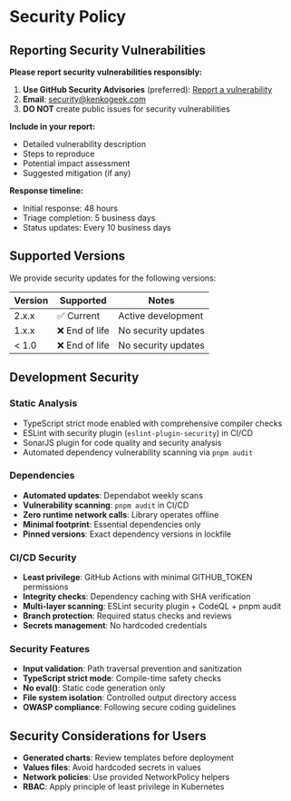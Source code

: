 # Security Policy

## Reporting Security Vulnerabilities

**Please report security vulnerabilities responsibly:**

1. **Use GitHub Security Advisories** (preferred): [Report a vulnerability](https://github.com/KenkoGeek/timonel/security/advisories/new)
2. **Email**: [security@kenkogeek.com](mailto:security@kenkogeek.com)
3. **DO NOT** create public issues for security vulnerabilities

**Include in your report:**

- Detailed vulnerability description
- Steps to reproduce
- Potential impact assessment
- Suggested mitigation (if any)

**Response timeline:**

- Initial response: 48 hours
- Triage completion: 5 business days
- Status updates: Every 10 business days

## Supported Versions

We provide security updates for the following versions:

| Version | Supported          | Notes                    |
| ------- | ------------------ | ------------------------ |
| 2.x.x   | ✅ Current         | Active development       |
| 1.x.x   | ❌ End of life     | No security updates     |
| < 1.0   | ❌ End of life     | No security updates     |

## Development Security

### Static Analysis

- TypeScript strict mode enabled with comprehensive compiler checks
- ESLint with security plugin (`eslint-plugin-security`) in CI/CD
- SonarJS plugin for code quality and security analysis
- Automated dependency vulnerability scanning via `pnpm audit`

### Dependencies

- **Automated updates**: Dependabot weekly scans
- **Vulnerability scanning**: `pnpm audit` in CI/CD
- **Zero runtime network calls**: Library operates offline
- **Minimal footprint**: Essential dependencies only
- **Pinned versions**: Exact dependency versions in lockfile

### CI/CD Security

- **Least privilege**: GitHub Actions with minimal GITHUB_TOKEN permissions
- **Integrity checks**: Dependency caching with SHA verification
- **Multi-layer scanning**: ESLint security plugin + CodeQL + pnpm audit
- **Branch protection**: Required status checks and reviews
- **Secrets management**: No hardcoded credentials

### Security Features

- **Input validation**: Path traversal prevention and sanitization
- **TypeScript strict mode**: Compile-time safety checks
- **No eval()**: Static code generation only
- **File system isolation**: Controlled output directory access
- **OWASP compliance**: Following secure coding guidelines

## Security Considerations for Users

- **Generated charts**: Review templates before deployment
- **Values files**: Avoid hardcoded secrets in values
- **Network policies**: Use provided NetworkPolicy helpers
- **RBAC**: Apply principle of least privilege in Kubernetes
